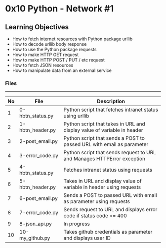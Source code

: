 # 0x10 Python - Network #1

## Learning Objectives

* How to fetch internet resources with Python package urllib
* How to decode urllib body response
* How to use the Python package requests
* How to make HTTP GET request
* How to make HTTP POST / PUT / etc request
* How to fetch JSON resources
* How to manipulate data from an external service

### Files

---
No | File | Description
---|---|---
1 | 0-hbtn_status.py | Python script that fetches intranet status using urllib
2 | 1-hbtn_header.py | Python script that takes in URL and display value of variable in header
3 | 2-post_email.py | Python script that sends a POST to passed URL with email as parameter
4 | 3-error_code.py | Python script that sends request to URL and Manages HTTPError exception
5 | 4-hbtn_status.py | Fetches intranet status using requests
6 | 5-hbtn_header.py | Takes in URL and display value of variable in header using requests
7 | 6-post_email.py | Sends a POST to passed URL with email as parameter using requests
8| 7-error_code.py | Sends request to URL and displays error code if status code >= 400
9 | 8-json_api.py | In progress
10 | 10-my_github.py | Takes github credentials as parameter and displays user ID